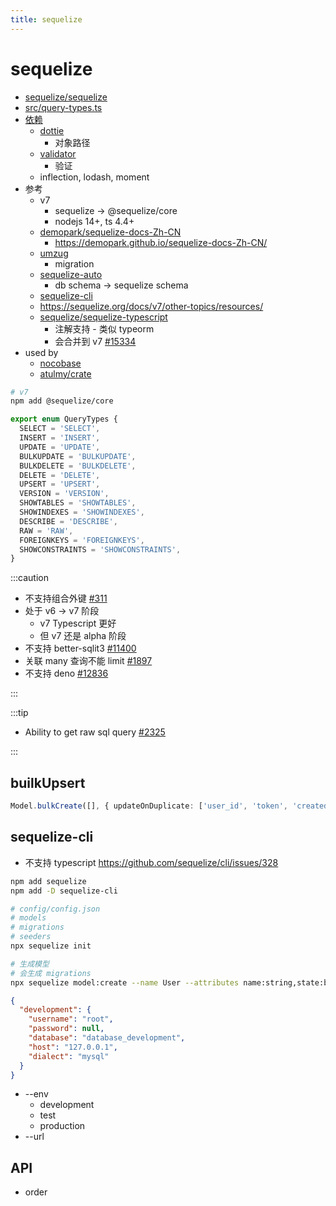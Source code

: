 ```yaml
---
title: sequelize
---
```


# sequelize

- [sequelize/sequelize](https://github.com/sequelize/sequelize)
- [src/query-types.ts](https://github.com/sequelize/sequelize/blob/main/src/query-types.ts)
- [依赖](https://deps.dev/npm/sequelize)
  - [dottie](https://github.com/mickhansen/dottie.js)
    - 对象路径
  - [validator](https://github.com/validatorjs/validator.js)
    - 验证
  - inflection, lodash, moment
- 参考
  - v7
    - sequelize -> @sequelize/core
    - nodejs 14+, ts 4.4+
  - [demopark/sequelize-docs-Zh-CN](https://github.com/demopark/sequelize-docs-Zh-CN)
    - https://demopark.github.io/sequelize-docs-Zh-CN/
  - [umzug](https://github.com/sequelize/umzug)
    - migration
  - [sequelize-auto](https://github.com/sequelize/sequelize-auto)
    - db schema -> sequelize schema
  - [sequelize-cli](https://github.com/sequelize/cli)
  - https://sequelize.org/docs/v7/other-topics/resources/
  - [sequelize/sequelize-typescript](https://github.com/sequelize/sequelize-typescript)
    - 注解支持 - 类似 typeorm
    - 会合并到 v7 [#15334](https://github.com/sequelize/sequelize/issues/15334)
- used by
  - [nocobase](https://github.com/nocobase/nocobase)
  - [atulmy/crate](https://github.com/atulmy/crate)

```bash
# v7
npm add @sequelize/core
```

```ts
export enum QueryTypes {
  SELECT = 'SELECT',
  INSERT = 'INSERT',
  UPDATE = 'UPDATE',
  BULKUPDATE = 'BULKUPDATE',
  BULKDELETE = 'BULKDELETE',
  DELETE = 'DELETE',
  UPSERT = 'UPSERT',
  VERSION = 'VERSION',
  SHOWTABLES = 'SHOWTABLES',
  SHOWINDEXES = 'SHOWINDEXES',
  DESCRIBE = 'DESCRIBE',
  RAW = 'RAW',
  FOREIGNKEYS = 'FOREIGNKEYS',
  SHOWCONSTRAINTS = 'SHOWCONSTRAINTS',
}
```

:::caution

- 不支持组合外键 [#311](https://github.com/sequelize/sequelize/issues/311)
- 处于 v6 -> v7 阶段
  - v7 Typescript 更好
  - 但 v7 还是 alpha 阶段
- 不支持 better-sqlit3 [#11400](https://github.com/sequelize/sequelize/issues/11400)
- 关联 many 查询不能 limit [#1897](https://github.com/sequelize/sequelize/issues/1897)
- 不支持 deno [#12836](https://github.com/sequelize/sequelize/issues/12836)

:::

:::tip

- Ability to get raw sql query [#2325](https://github.com/sequelize/sequelize/issues/2325)

:::

## builkUpsert

```ts
Model.bulkCreate([], { updateOnDuplicate: ['user_id', 'token', 'created_at'] });
```

## sequelize-cli

- 不支持 typescript
  https://github.com/sequelize/cli/issues/328

```bash
npm add sequelize
npm add -D sequelize-cli

# config/config.json
# models
# migrations
# seeders
npx sequelize init

# 生成模型
# 会生成 migrations
npx sequelize model:create --name User --attributes name:string,state:boolean,birth:date,card:integer,role:enum:'{Admin,Guest}'
```

```json title="config/config.json"
{
  "development": {
    "username": "root",
    "password": null,
    "database": "database_development",
    "host": "127.0.0.1",
    "dialect": "mysql"
  }
}
```

- --env
  - development
  - test
  - production
- --url

## API

- order
